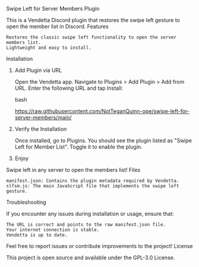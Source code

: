 Swipe Left for Server Members Plugin

This is a Vendetta Discord plugin that restores the swipe left gesture to open the member list in Discord.
Features

    Restores the classic swipe left functionality to open the server members list.
    Lightweight and easy to install.

Installation
1. Add Plugin via URL

    Open the Vendetta app.
    Navigate to Plugins > Add Plugin > Add from URL.
    Enter the following URL and tap Install:

    bash

    https://raw.githubusercontent.com/NotTeganQuinn-ope/swipe-left-for-server-members/main/

2. Verify the Installation

    Once installed, go to Plugins.
    You should see the plugin listed as "Swipe Left for Member List".
    Toggle it to enable the plugin.

3. Enjoy

Swipe left in any server to open the members list!
Files

    manifest.json: Contains the plugin metadata required by Vendetta.
    slfsm.js: The main JavaScript file that implements the swipe left gesture.

Troubleshooting

If you encounter any issues during installation or usage, ensure that:

    The URL is correct and points to the raw manifest.json file.
    Your internet connection is stable.
    Vendetta is up to date.

Feel free to report issues or contribute improvements to the project!
License

This project is open source and available under the GPL-3.0 License.
